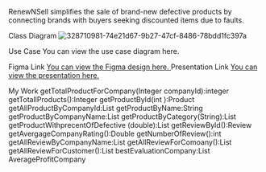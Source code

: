 
RenewNSell simplifies the sale of brand-new defective products by connecting brands with buyers seeking discounted items due to faults.

Class Diagram
![328710981-74e21d67-9b27-47cf-8486-78bdd1fc397a](https://github.com/1Haya1/Final-Project/assets/154345101/43640240-2844-45b3-8e66-1bf45225bb5b)



Use Case
You can view the use case diagram here.

Figma Link
[You can view the Figma design here.
](https://www.figma.com/file/UCHM3h9HjDvOea3peiIJvg/Untitled?type=design&node-id=19%3A1950&mode=design&t=AmbnuXLGHoUZb7Gm-1)
Presentation Link
[You can view the presentation here.
](https://www.canva.com/design/DAGEipSxZN0/646HXCCE4gTsssZVUNkWrw/edit?utm_content=DAGEipSxZN0&utm_campaign=designshare&utm_medium=link2&utm_source=sharebutton)

My Work
getTotalProductForCompany(Integer companyId):integer
getTotallProducts():Integer
getProductById(int ):Product
getAllProductByCompanyId:List<Product>
getProductByName:String
getProductByCompanyName:List<Product>
getProductByCategory(String):List<Product>
getProductWithprecentOfDefective
(double):List<Product>
getReviewById():Review
getAvergageCompanyRating():Double
getNumberOfReview():int
getAllReviewByCompanyName:List<Review>
getAllReviewForComoany():List<Review>
getAllReviewForCustomer():List<Review>
bestEvaluationCompany:List<Review>
AverageProfitCompany
